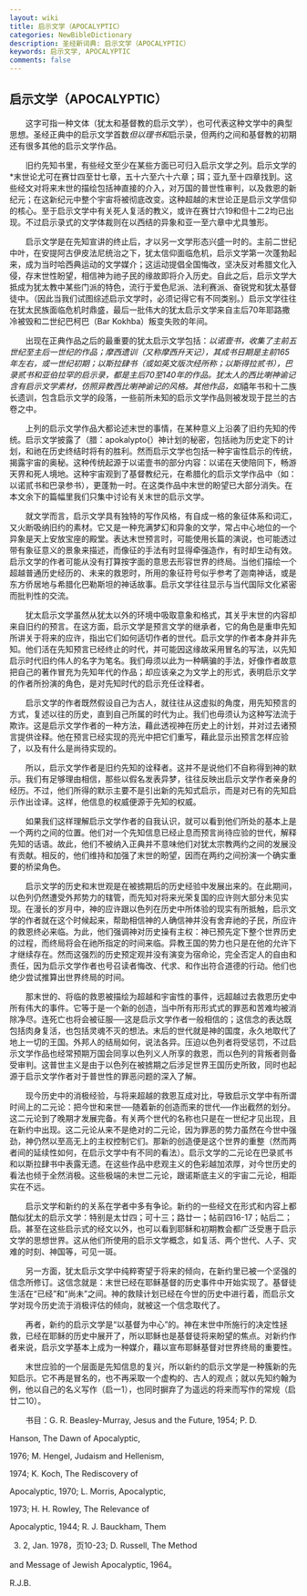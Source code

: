```yaml
---
layout: wiki
title: 启示文学（APOCALYPTIC）
categories: NewBibleDictionary
description: 圣经新词典: 启示文学（APOCALYPTIC）
keywords: 启示文学, APOCALYPTIC
comments: false
---
```


## 启示文学（APOCALYPTIC）

　　这字可指一种文体（犹太和基督教的启示文学），也可代表这种文学中的典型思想。圣经正典中的启示文学首数*但以理书和*启示录，但两约之间和基督教的初期还有很多其他的启示文学作品。

　　旧约先知书里，有些经文至少在某些方面已可归入启示文学之列。启示文学的*末世论尤可在赛廿四至廿七章，五十六至六十六章；珥；亚九至十四章找到。这些经文对将来末世的描绘包括神直接的介入，对万国的普世性审判，以及救恩的新纪元；在这新纪元中整个宇宙将被彻底改变。这种超越的末世论正是启示文学信仰的核心。至于启示文学中有关死人复活的教义，或许在赛廿六19和但十二2均已出现。不过启示录式的文学体裁则在以西结的异象和亚一至六章中尤具雏形。

　　启示文学是在先知宣讲的终止后，才以另一文学形态兴盛一时的。主前二世纪中叶，在安提阿古伊皮法尼统治之下，犹太信仰面临危机，启示文学第一次蓬勃起来，成为当时哈西典运动的文学媒介；这运动提倡全国悔改，坚决反对希腊文化入侵，存末世性盼望，相信神为祂子民的缘故即将介入历史。自此之后，启示文学大抵成为犹太教中某些门派的特色，流行于爱色尼派、法利赛派、奋锐党和犹太基督徒中。（因此当我们试图综述启示文学时，必须记得它有不同类别。）启示文学往往在犹太民族面临危机时鼎盛，最后一批伟大的犹太启示文学来自主后70年耶路撒冷被毁和二世纪巴柯巴（Bar Kokhba）叛变失败的年间。

　　出现在正典作品之后的最重要的犹太启示文学包括：*以诺壹书，收集了主前五世纪至主后一世纪的作品；摩西遗训（又称摩西升天记），其成书日期是主前165年左右，或一世纪初期；以斯拉肆书（或如英文版次经所称；以斯得拉贰书），巴录贰书和亚伯拉罕的启示录，都是主后70至140年的作品。犹太人的西比喇神谕记含有启示文学素材，仿照异教西比喇神谕记的风格。其他作品，如*禧年书和十二族长遗训，包含启示文学的段落，一些前所未知的启示文学作品则被发现于昆兰的古卷之中。

　　上列的启示文学作品大都论述末世的事情，在某种意义上沿袭了旧约先知的传统。启示文学披露了（腊：apokalypto{）神计划的秘密，包括祂为历史定下的计划，和祂在历史终结时将有的胜利。然而启示文学也包括一种宇宙性启示的传统，揭露宇宙的奥秘。这种传统起源于以诺壹书的部分内容：以诺在天使陪同下，畅游天界和死人境地。这种宇宙观到了基督教纪元，在希腊化的启示文学作品中（如：以诺贰书和巴录参书），更蓬勃一时。在这类作品中末世的盼望已大部分消失。在本文余下的篇幅里我们只集中讨论有关末世的启示文学。

　　就文学而言，启示文学具有独特的写作风格，有自成一格的象征体系和词汇，又火断吸纳旧约的素材。它又是一种充满梦幻和异象的文学，常占中心地位的一个异象是天上安放宝座的殿堂。表达末世预言时，可能使用长篇的演说，也可能透过带有象征意义的景象来描述，而像征的手法有时显得牵强造作，有时却生动有效。启示文学的作者可能从没有打算按字面的意思去形容世界的终局。当他们描绘一个超越普通历史经历的、未来的救恩时，所用的象征符号似乎参考了迦南神话，或是东方侨居地与希腊化巴勒斯坦的神话故事。启示文学往往显示与当代国际文化紧密而批判性的交流。

　　犹太启示文学虽然从犹太以外的环境中吸取意象和格式，其关乎末世的内容却来自旧约的预言。在这方面，启示文学是预言文学的继承者，它的角色是重申先知所讲关于将来的应许，指出它们如何适切作者的世代。启示文学的作者本身并非先知。他们活在先知预言已经终止的时代，并可能因这缘故采用冒名的写法，以先知启示时代旧约伟人的名字为笔名。我们毋须以此为一种瞒骗的手法，好像作者故意把自己的著作冒充为先知年代的作品；却应该亲之为文学上的形式，表明启示文学的作者所扮演的角色，是对先知时代的启示充任诠释者。

　　启示文学的作者既然假设自己为古人，就往往从这虚拟的角度，用先知预言的方式，复述以往的历史，直到自己所属的时代为止。我们也毋须认为这种写法流于欺诈。这是启示文学作者的一种方法，藉此透视神在历史上的计划，并对过去诸预言提供诠释。他在预言已经实现的亮光中把它们重写，藉此显示出预言怎样应验了，以及有什么是尚待实现的。

　　所以，启示文学作者是旧约先知的诠释者。这并不是说他们不自称得到神的默示。我们有足够理由相信，那些以假名发表异梦，往往反映出启示文学作者亲身的经历。不过，他们所得的默示主要不是引出新的先知式启示，而是对已有的先知启示作出诠译。这样，他信息的权威便源于先知的权威。

　　如果我们这样理解启示文学作者的自我认识，就可以看到他们所处的基本上是一个两约之间的位置。他们对一个先知信息已经止息而预言尚待应验的世代，解释先知的话语。故此，他们不被纳入正典并不意味他们对犹太宗教两约之间的发展没有贡献。相反的，他们维持和加强了末世的盼望，因而在两约之间扮演一个确实重要的桥梁角色。

　　启示文学的历史和末世观是在被掳期后的历史经验中发展出来的。在此期间，以色列仍然遭受外邦势力的辖管，而先知对将来光荣复国的应许则大部分未见实现。在漫长的岁月中，神的应许跟以色列在历史中所体验的现实有所抵触，启示文学的作者就在这个时候起来，帮助相信神的人确信神并没有舍弃祂的子民，所应许的救恩终必来临。为此，他们强调神对历史操有主权：神已预先定下整个世界历史的过程，而终局将会在祂所指定的时间来临。异教王国的势力也只是在他的允许下才继续存在。然而这强烈的历史预定观并没有演变为宿命论，完全否定人的自由和责任，因为启示文学作者也号召读者悔改、代求、和作出符合道德的行动。他们也绝少尝试推算出世界终局的时间。

　　那末世的、将临的救恩被描绘为超越和宇宙性的事件，远超越过去救恩历史中所有伟大的事件。它等于是一个新的创造，当中所有形形式式的罪恶和苦难均被消除净尽。连死亡也将会被征服──这是启示文学作者一般相信的；这信念的表达既包括肉身复活，也包括灵魂不灭的想法。末后的世代就是神的国度，永久地取代了地上一切的王国。外邦人的结局如何，说法各异。压迫以色列者将受惩罚，不过启示文学作品也经常预期万国会同享以色列义人所享的救恩，而以色列的背叛者则备受审判。这普世主义是由于以色列在被掳期之后涉足世界王国历史所致，同时也起源于启示文学作者对于普世性的罪恶问题的深入了解。

　　现今历史中的消极经验，与将来超越的救恩互成对比，导致启示文学中有所谓时间上的二元论：把今世和来世──随着新的创造而来的世代──作出截然的划分。这二元论到了晚期才发展完备。有关两个世代的名称也只是在一世纪才见出现，且在新约中出现。这二元论从来不是绝对的二元论，因为罪恶的势力虽然在今世中强劲，神仍然以至高无上的主权控制它们。那新的创造便是这个世界的重整（然而两者间的延续性如何，在启示文学中有不同的看法）。启示文学的二元论在巴录贰书和以斯拉肆书中表露无遗。在这些作品中悲观主义的色彩越加浓厚，对今世历史的看法也倾于全然消极。这些极端的未世二元论，跟诺斯底主义的宇宙二元论，相距实在不远。

　　启示文学和新约的关系在学者中多有争论。新约的一些经文在形式和内容上都酷似犹太的启示文学：特别是太廿四；可十三；路廿一；帖前四16-17；帖后二；启。甚至在这些启示式的经文以外，也可以看到耶稣和初期教会都广泛受惠于启示文学的思想世界。这从他们所使用的启示文学概念，如复活、两个世代、人子、灾难的时刻、神国等，可见一斑。

　　另一方面，犹太启示文学中纯粹寄望于将来的倾向，在新约里已被一个坚强的信念所修订。这信念就是：末世已经在耶稣基督的历史事件中开始实现了。基督徒生活在“已经”和“尚未”之间。神的救赎计划已经在今世的历史中进行着，而启示文学对现今历史流于消极评估的倾向，就被这一个信念取代了。

　　再者，新约的启示文学是“以基督为中心”的。神在末世中所施行的决定性拯救，已经在耶稣的历史中展开了，所以耶稣也是基督徒将来盼望的焦点。对新约作者来说，启示文学基本上成为一种媒介，藉以宣布耶稣基督对世界终局的重要性。

　　末世应验的一个层面是先知信息的复兴，所以新约的启示文学是一种簇新的先知启示。它不再是冒名的，也不再采取一个虚构的、古人的观点；就以先知约翰为例，他以自己的名义写作（启一1），也同时摒弃了为遥远的将来而写作的常规（启廿二10）。

　　书目：G. R. Beasley-Murray, Jesus and the Future, 1954; P. D.

Hanson, The Dawn of Apocalyptic,

1976; M. Hengel, Judaism and Hellenism,

1974; K. Koch, The Rediscovery of

Apocalyptic, 1970; L. Morris, Apocalyptic,

1973; H. H. Rowley, The Relevance of

Apocalyptic, 1944; R. J. Bauckham, Them

3. 2, Jan. 1978，页10-23; D. Russell, The Method

and Message of Jewish Apocalyptic, 1964。

R.J.B.







